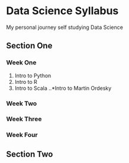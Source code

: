 # Data Science Syllabus 
My personal journey self studying Data Science

## Section One

### Week One

1. Intro to Python
2. Intro to R
3. Intro to Scala
..*Intro to Martin Ordesky



### Week Two

### Week Three

### Week Four

## Section Two

